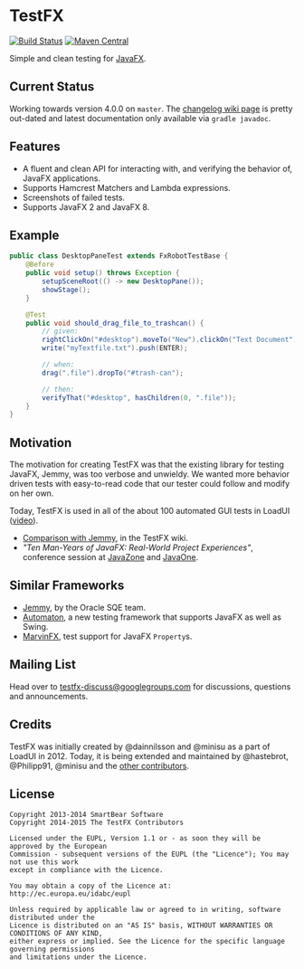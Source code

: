 # TestFX

[![Build Status](http://travis-ci.org/TestFX/TestFX.svg?branch=master)](https://travis-ci.org/TestFX/TestFX)
[![Maven Central](https://maven-badges.herokuapp.com/maven-central/org.testfx/testfx-core/badge.svg)](https://maven-badges.herokuapp.com/maven-central/org.testfx/testfx-core)

Simple and clean testing for [JavaFX][10].

[10]: http://www.oracle.com/us/technologies/java/fx/overview/index.html


## Current Status

Working towards version 4.0.0 on `master`. The [changelog wiki page][20] is pretty out-dated and latest documentation only available via `gradle javadoc`.

[20]: https://github.com/TestFX/TestFX/wiki/Changelog


## Features

 - A fluent and clean API for interacting with, and verifying the behavior of, JavaFX applications.
 - Supports Hamcrest Matchers and Lambda expressions.
 - Screenshots of failed tests.
 - Supports JavaFX 2 and JavaFX 8.


## Example

```java
public class DesktopPaneTest extends FxRobotTestBase {
    @Before
    public void setup() throws Exception {
        setupSceneRoot(() -> new DesktopPane());
        showStage();
    }

    @Test
    public void should_drag_file_to_trashcan() {
        // given:
        rightClickOn("#desktop").moveTo("New").clickOn("Text Document");
        write("myTextfile.txt").push(ENTER);

        // when:
        drag(".file").dropTo("#trash-can");

        // then:
        verifyThat("#desktop", hasChildren(0, ".file"));
    }
}
```


## Motivation

The motivation for creating TestFX was that the existing library for testing JavaFX, Jemmy, was too verbose and unwieldy. We wanted more behavior driven tests with easy-to-read code that our tester could follow and modify on her own.

Today, TestFX is used in all of the about 100 automated GUI tests in LoadUI ([video][30]).

- [Comparison with Jemmy][31], in the TestFX wiki.
- *"Ten Man-Years of JavaFX: Real-World Project Experiences"*, conference session at [JavaZone][32] and [JavaOne][33].

[30]: http://youtu.be/fgD8fBn1cYw "Video of the LoadUI TestFX test suite"
[31]: https://github.com/TestFX/TestFX/wiki/Comparison-with-Jemmy "Comparison with Jemmy"
[32]: http://jz13.java.no/presentation.html?id=89b56833 "Ten man-years of JavaFX: Real-world project experiences"
[33]: https://oracleus.activeevents.com/2013/connect/sessionDetail.ww?SESSION_ID=2670 "Ten Man-Years of JavaFX: Real-World Project Experiences [CON2670]"


## Similar Frameworks

- [Jemmy][40], by the Oracle SQE team.
- [Automaton][41], a new testing framework that supports JavaFX as well as Swing.
- [MarvinFX][42], test support for JavaFX `Property`s.

[40]: https://jemmy.java.net/
[41]: https://github.com/renatoathaydes/Automaton
[42]: http://www.guigarage.com/2013/03/introducing-marvinfx/


## Mailing List

Head over to [testfx-discuss@googlegroups.com][50] for discussions, questions and announcements.

[50]: https://groups.google.com/d/forum/testfx-discus

## Credits

TestFX was initially created by @dainnilsson and @minisu as a part of LoadUI in 2012. Today, it is being extended and maintained by @hastebrot, @Philipp91, @minisu and the [other contributors][60].

[60]: https://github.com/TestFX/TestFX/graphs/contributors "Contributors of LoadUI"


## License

~~~
Copyright 2013-2014 SmartBear Software
Copyright 2014-2015 The TestFX Contributors

Licensed under the EUPL, Version 1.1 or - as soon they will be approved by the European
Commission - subsequent versions of the EUPL (the "Licence"); You may not use this work
except in compliance with the Licence.

You may obtain a copy of the Licence at:
http://ec.europa.eu/idabc/eupl

Unless required by applicable law or agreed to in writing, software distributed under the
Licence is distributed on an "AS IS" basis, WITHOUT WARRANTIES OR CONDITIONS OF ANY KIND,
either express or implied. See the Licence for the specific language governing permissions
and limitations under the Licence.
~~~
